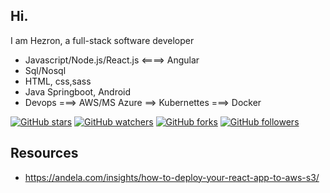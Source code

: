 ## Hi.

I am Hezron, a full-stack software developer

- Javascript/Node.js/React.js <====> Angular
- Sql/Nosql
- HTML, css,sass
- Java Springboot, Android
- Devops ===>  AWS/MS Azure ==> Kubernettes ===> Docker




[![GitHub stars](https://img.shields.io/github/stars/tterb/playmusic.svg?style=social&label=Star)](https://github.com/hezronkimutai/MyBadges)
[![GitHub watchers](https://img.shields.io/github/watchers/tterb/playmusic.svg?style=social&label=Watch)](https://github.com/hezronkimutai/MyBadges)
[![GitHub forks](https://img.shields.io/github/forks/tterb/playmusic.svg?style=social&label=Fork)](https://github.com/hezronkimutai/MyBadges)
[![GitHub followers](https://img.shields.io/github/followers/tterb.svg?style=social&label=Follow)](https://github.com/hezronkimutai/MyBadges)  

## Resources 

- https://andela.com/insights/how-to-deploy-your-react-app-to-aws-s3/
